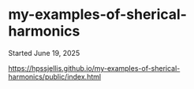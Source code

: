 # my-examples-of-sherical-harmonics


Started June 19, 2025


https://hpssjellis.github.io/my-examples-of-sherical-harmonics/public/index.html
